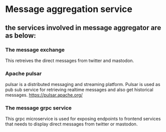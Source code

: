 # Message aggregation service

## the services involved in message aggregator are as below:
### The message exchange
This retreives the direct messages from twitter and mastodon. 

### Apache pulsar
pulsar is a distributed messaging and streaming platform. Pulsar is used as pub sub service for retrieving realtime messages and also get historical messages. 
https://pulsar.apache.org/

### The message grpc service
This grpc microservice is used for exposing endpoints to frontend services that needs to display direct messages from twitter or mastodon. 
